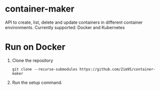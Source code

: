 # container-maker
API to create, list, delete and update containers in different container environments. Currently supported: Docker and Kubernetes


# Run on Docker
1. Clone the repository
    ```
    git clone --recurse-submodules https://github.com/Zim95/container-maker
    ```

2. Run the setup command.
    ```
    ```